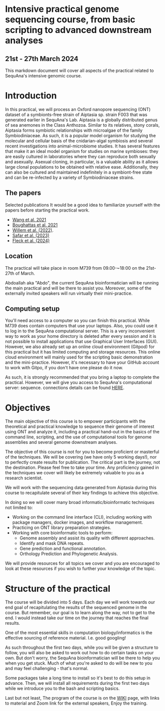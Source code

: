 # Intensive practical genome sequencing course, from basic scripting to advanced downstream analyses
## 21st - 27th March 2024

This markdown document will cover all aspects of the practical related to SequAna's intensive genomic course.

# Introduction
In this practical, we will process an Oxford nanopore sequencing (ONT) dataset of a symbionts-free strain of Aiptasia sp. strain F003  that was generated earlier in SequAna's Lab. 
Aiptasia is a globally distributed genus of sea anemones in the Class Anthozoa. Similar to its relatives, stony corals, Aiptasia forms symbiotic relationships with microalgae of the family Symbiodiniaceae. As such, it is a popular model organism for studying the molecular and cellular basis of the cnidarian-algal symbiosis and several recent investigations into animal-microbiome studies.
It has several features that make it an ideal model organism for studies on marine symbioses: they are easily cultured in laboratories where they can reproduce both sexually and asexually. Asexual cloning, in particular, is a valuable ability as it allows large clonal populations to be obtained with relative ease. Additionally, they can also be cultured and maintained indefinitely in a symbiont-free state and can be re-infected by a variety of Symbiodiniaceae strains.

## The papers
Selected publications It would be a good idea to familiarize yourself with the papers before starting the practical work.
- [Wang et al. 2021](https://www.nature.com/articles/s41587-021-01108-x)
- [Boughattas et al. 2021](https://onlinelibrary.wiley.com/doi/10.1002/ece3.8447)
- [Willem et al. (2022)](https://onlinelibrary.wiley.com/doi/10.1111/tpj.15690).
- [Safar et al. (2023)](https://bmcbiotechnol.biomedcentral.com/articles/10.1186/s12896-023-00797-3)
- [Fleck et al. (2024)](https://www.nature.com/articles/s42003-023-05748-4)
## Location
The practical will take place in room M739 from 09.00-~18:00 on the 21st-27th of March. 

Abdoallah aka "Abdo", the current SequAna bioinformatician will be running the main practical and will be there to assist you. Moreover, some of the externally invited speakers will run virtually their mini-practice.

## Computing setup
You'll need access to a computer so you can finish this practical. While M739 does contain computers that use your laptops. Also, you could use it to log in to the
SequAna computational server. This is a very inconvenient way to work as your home directory is deleted after every session and it is not possible to install applications that use Graphical User Interfaces (GUI). However, we also already set up an online cloud environment (Gitpod) for this practical but it has limited computing and storage resources. This online cloud environment will mainly used for the scripting basic demonstration and the mini-practice. However, it's necessary to have your GitHub account to work with Gitpo, if you don't have one please do it now.

As such, it is strongly recommended that you bring a laptop to complete the practical. However, we will give you access to SequAna's computational server: sequence. connections details can be found [HERE](https://github.com/SequAna-Ukon/SequAna_course2024/wiki/Connecting-to-SequAna's-computational-server:-sequana).

# Objectives

The main objective of this course is to empower participants with the theoretical and practical knowledge to sequence their genome of interest using ONT and analyze it, including a practical hand-out in the basics of the command line, scripting, and the use of computational tools for genome assemblies and several genome downstream analyses. 

The objective of this course is not for you to become proficient or masterful of the techniques. We will be covering (we have only 5 working days!), nor to perfectly create results for publication. The critical part is the journey, not the destination. Please feel free to take your time. Any proficiency gained in the techniques we cover will likely be extremely valuable to you as a research scientist.

We will work with the sequencing data generated from Aiptasia during this course to recapitulate several of their key findings to achieve this objective.

In doing so we will cover many broad informatic/bioinformatic techniques not limited to:

- Working on the command line interface (CLI), including working with package managers, docker images, and workflow management.
- Practicing on ONT library preparation strategies.
- Working with core bioinformatic tools to perform:
    - Genome assembly and assist its quality with different approaches.
    - Identify and mask DNA repeats.
    - Gene prediction and functional annotation.
    - Orthology Prediction and Phylogenetic Analysis.


We will provide resources for all topics we cover and you are encouraged to look at these
resources if you wish to further your knowledge of the topic.

# Structure of the practical
The course will be divided into 5 days. Each day we will work towards our end goal of recapitulating the results of the sequenced genome in the course. But remember, our goal is to learn along the way, not to get to the end. I would instead take our time on the journey that reaches the final results.

One of the most essential skills in computation biology/informatics is the effective
sourcing of reference material. I.e. good googling!

As such throughout the first two days, while you will be given a structure to follow, you will also be asked to work out how to do certain tasks on your own.
But don't worry, the SequAna bioinformatician will be there to help you when you get stuck. Much of what you're asked to do will be new to you and may feel challenging - that's normal.

Some packages take a long time to install so it's best to do this setup in advance. Then, we will install all requirements during the first two days while we introduce you to the bash and scripting basics. 

Last but not least, The program of the course is on the [WIKI](https://github.com/SequAna-Ukon/SequAna_course2024/wiki) page, with links to material and Zoom link for the external speakers, Enjoy the training.


